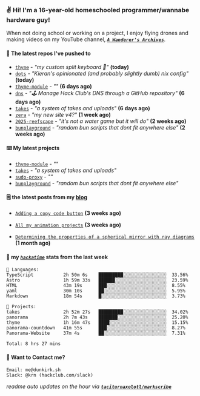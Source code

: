 ### ✌️ Hi! I'm a 16-year-old homeschooled programmer/wannabe hardware guy!

When not doing school or working on a project, I enjoy flying drones and making videos on my YouTube channel, [**_`A Wanderer's Archives`_**](https://youtube.com/@wanderer.archives).

#### 👷 The latest repos I've pushed to

- [`thyme`](https://github.com/taciturnaxolotl/thyme) - _"my custom split keyboard 🫶"_ **(today)**
- [`dots`](https://github.com/taciturnaxolotl/dots) - _"Kieran's opinionated (and probably slightly dumb) nix config"_ **(today)**
- [`thyme-module`](https://github.com/taciturnaxolotl/thyme-module) - _""_ **(6 days ago)**
- [`dns`](https://github.com/hackclub/dns) - _"🕹 Manage Hack Club's DNS through a GitHub repository"_ **(6 days ago)**
- [`takes`](https://github.com/taciturnaxolotl/takes) - _"a system of takes and uploads"_ **(6 days ago)**
- [`zera`](https://github.com/taciturnaxolotl/zera) - _"my new site v4?"_ **(1 week ago)**
- [`2025-reefscape`](https://github.com/df1317/2025-reefscape) - _"it's not a water game but it will do"_ **(2 weeks ago)**
- [`bunplayground`](https://github.com/taciturnaxolotl/bunplayground) - _"random bun scripts that dont fit anywhere else"_ **(2 weeks ago)**

#### ⌨️ My latest projects

- [`thyme-module`](https://github.com/taciturnaxolotl/thyme-module) - _""_
- [`takes`](https://github.com/taciturnaxolotl/takes) - _"a system of takes and uploads"_
- [`sudo-proxy`](https://github.com/taciturnaxolotl/sudo-proxy) - _""_
- [`bunplayground`](https://github.com/taciturnaxolotl/bunplayground) - _"random bun scripts that dont fit anywhere else"_

#### 🗒️ the latest posts from my [blog](https://dunkirk.sh)

- [`Adding a copy code button`](https://dunkirk.sh/blog/adding-a-copy-button/) **(3 weeks ago)**

- [`All my animation projects`](https://dunkirk.sh/blog/my-animations/) **(3 weeks ago)**

- [`Determining the properties of a spherical mirror with ray diagrams`](https://dunkirk.sh/blog/spherical-ray-diagrams/) **(1 month ago)**



#### 📡 my [_`hackatime`_](https://waka.hackclub.com) stats from the last week

```text
💾 Languages:
TypeScript           2h 50m 6s    █████████░░░░░░░░░░░░░░░░  33.56%
Astro                1h 59m 33s   ██████░░░░░░░░░░░░░░░░░░░  23.59%
HTML                 43m 19s      ███░░░░░░░░░░░░░░░░░░░░░░  8.55%
yaml                 30m 10s      ██░░░░░░░░░░░░░░░░░░░░░░░  5.95%
Markdown             18m 54s      █░░░░░░░░░░░░░░░░░░░░░░░░  3.73%

💼 Projects:
takes                2h 52m 27s   █████████░░░░░░░░░░░░░░░░  34.02%
panorama             2h 7m 43s    ███████░░░░░░░░░░░░░░░░░░  25.20%
thyme                1h 16m 47s   ████░░░░░░░░░░░░░░░░░░░░░  15.15%
panorama-countdown   41m 55s      ███░░░░░░░░░░░░░░░░░░░░░░  8.27%
Panorama-Website     37m 4s       ██░░░░░░░░░░░░░░░░░░░░░░░  7.31%

Total: 8 hrs 27 mins
```

#### 📮 Want to Contact me?

```text
Email: me@dunkirk.sh
Slack: @krn (hackclub.com/slack)
```

_readme auto updates on the hour via [**`taciturnaxolotl/markscribe`**](https://github.com/taciturnaxolotl/markscribe)_
